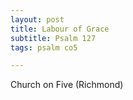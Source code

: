 ```yaml
---
layout: post
title: Labour of Grace
subtitle: Psalm 127
tags: psalm co5

---
```


Church on Five (Richmond)
